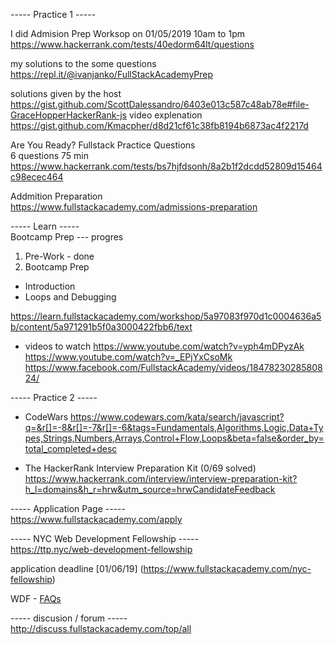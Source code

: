 
----- Practice 1 -----<br>

I did Admision Prep Worksop on 01/05/2019 10am to 1pm<br>
https://www.hackerrank.com/tests/40edorm64lt/questions

my solutions to the some questions<br>
https://repl.it/@ivanjanko/FullStackAcademyPrep

solutions given by the host<br>
https://gist.github.com/ScottDalessandro/6403e013c587c48ab78e#file-GraceHopperHackerRank-js
video explenation<br>
https://gist.github.com/Kmacpher/d8d21cf61c38fb8194b6873ac4f2217d

Are You Ready? Fullstack Practice Questions<br>
6 questions 75 min<br>
https://www.hackerrank.com/tests/bs7hjfdsonh/8a2b1f2dcdd52809d15464c98ecec464

Addmition Preparation<br>
https://www.fullstackacademy.com/admissions-preparation


----- Learn -----<br>
Bootcamp Prep --- progres
1. Pre-Work - done
2. Bootcamp Prep
  - Introduction
  - Loops and Debugging

https://learn.fullstackacademy.com/workshop/5a97083f970d1c0004636a5b/content/5a971291b5f0a3000422fbb6/text

- videos to watch
https://www.youtube.com/watch?v=yph4mDPyzAk
https://www.youtube.com/watch?v=_EPjYxCsoMk
https://www.facebook.com/FullstackAcademy/videos/1847823028580824/ 


----- Practice 2 -----<br>
- CodeWars
https://www.codewars.com/kata/search/javascript?q=&r[]=-8&r[]=-7&r[]=-6&tags=Fundamentals,Algorithms,Logic,Data+Types,Strings,Numbers,Arrays,Control+Flow,Loops&beta=false&order_by=total_completed+desc

- The HackerRank Interview Preparation Kit (0/69 solved)
https://www.hackerrank.com/interview/interview-preparation-kit?h_l=domains&h_r=hrw&utm_source=hrwCandidateFeedback


----- Application Page -----<br>
https://www.fullstackacademy.com/apply 


----- NYC Web Development Fellowship -----<br>
https://ttp.nyc/web-development-fellowship 

application deadline [01/06/19]
(https://www.fullstackacademy.com/nyc-fellowship)

WDF - [FAQs](https://docs.google.com/document/d/1r_wm7JEAaTnA-StB1kQd5QbiFSeoS7z-uXm80MWwO1Y/edit#heading=h.47tyvwil04jf )


----- discusion / forum -----<br>
http://discuss.fullstackacademy.com/top/all